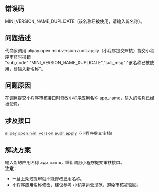 ## 错误码
MINI_VERSION_NAME_DUPLICATE（该名称已被使用，请输入新名称）。 

## 问题描述
代商家调用 alipay.open.mini.version.audit.apply（小程序提交审核）提交小程序审核时报错 "sub_code":"MINI_VERSION_NAME_DUPLICATE","sub_msg":"该名称已被使用，请输入新名称"。 

## 问题原因
在调用提交小程序审核接口时修改小程序应用名称 app_name，输入的名称已经被使用。 

## 涉及接口
[alipay.open.mini.version.audit.apply](https://opendocs.alipay.com/mini/03l9bq)（小程序提交审核）

## 解决方案
输入新的应用名称 app_name，重新调用小程序提交审核接口。<br />**注意：**

- 一旦上架过提审就不能修改应用名称。
- 小程序应用名称修改，建议参考 [小程序运营规范](https://opendocs.alipay.com/b/03ajj7)，避免审核被驳回。

 
